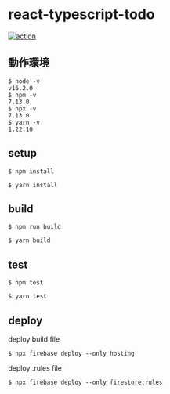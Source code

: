 # react-typescript-todo

[![action](https://github.com/hironomiu/react-typescript-todo/actions/workflows/action.yml/badge.svg?branch=main)](https://github.com/hironomiu/react-typescript-todo/actions?query=workflow%3Aaction)

## 動作環境

```
$ node -v
v16.2.0
$ npm -v
7.13.0
$ npx -v
7.13.0
$ yarn -v
1.22.10
```

## setup

```
$ npm install
```

```
$ yarn install
```

## build

```
$ npm run build
```

```
$ yarn build
```

## test

```
$ npm test
```

```
$ yarn test
```

## deploy

deploy build file

```
$ npx firebase deploy --only hosting
```

deploy .rules file

```
$ npx firebase deploy --only firestore:rules
```

